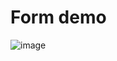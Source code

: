 # Form demo

![image](https://github.com/nanthakumaran-s/form_demo/assets/59391441/6afcc3ee-bfc0-4a52-9344-14954b1f1c36)
